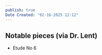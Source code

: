 ```yaml
---
publish: true
Date Created: "02-16-2025 12:12"
---
```

## Notable pieces (via Dr. Lent)
- Etude No 6